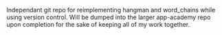 Independant git repo for reimplementing hangman and word_chains while using version control.  Will be dumped into the larger app-academy repo upon completion for the sake of keeping all of my work together.